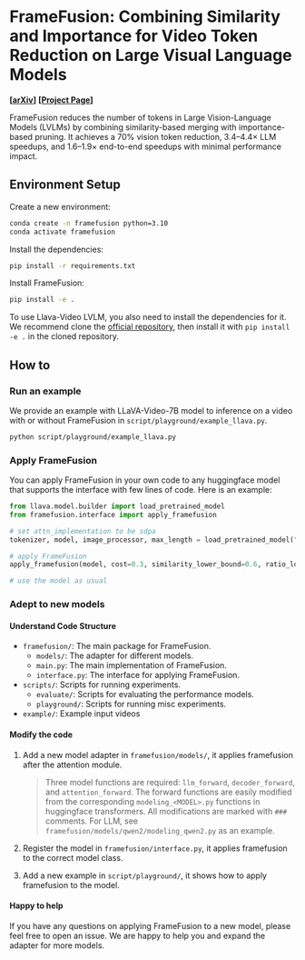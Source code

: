 # FrameFusion: Combining Similarity and Importance for Video Token Reduction on Large Visual Language Models

**[[arXiv](https://arxiv.org/abs/2501.01986)]** **[[Project Page](https://thu-nics.github.io/FrameFusion_Project_Page/)]**

FrameFusion reduces the number of tokens in Large Vision-Language Models (LVLMs) by combining similarity-based merging with importance-based pruning. It achieves a 70% vision token reduction, 3.4–4.4× LLM speedups, and 1.6–1.9× end-to-end speedups with minimal performance impact.

## Environment Setup

Create a new environment:

```bash
conda create -n framefusion python=3.10
conda activate framefusion
```

Install the dependencies:

```bash
pip install -r requirements.txt
```

Install FrameFusion:

```bash
pip install -e .
```

To use Llava-Video LVLM, you also need to install the dependencies for it. We recommend clone the [official repository](https://github.com/LLaVA-VL/LLaVA-NeXT), then install it with `pip install -e .` in the cloned repository.

## How to

### Run an example

We provide an example with LLaVA-Video-7B model to inference on a video with or without FrameFusion in `script/playground/example_llava.py`.

```bash
python script/playground/example_llava.py
```

### Apply FrameFusion

You can apply FrameFusion in your own code to any huggingface model that supports the interface with few lines of code. Here is an example:

```python
from llava.model.builder import load_pretrained_model
from framefusion.interface import apply_framefusion

# set attn_implementation to be sdpa
tokenizer, model, image_processor, max_length = load_pretrained_model("lmms-lab/LLaVA-Video-7B-Qwen2", None, "llava_qwen", torch_dtype="bfloat16", attn_implementation='sdpa', device_map="auto")

# apply FrameFusion
apply_framefusion(model, cost=0.3, similarity_lower_bound=0.6, ratio_lower_bound=0.1)

# use the model as usual
```

### Adept to new models

#### Understand Code Structure

- `framefusion/`: The main package for FrameFusion.
    - `models/`: The adapter for different models.
    - `main.py`: The main implementation of FrameFusion.
    - `interface.py`: The interface for applying FrameFusion.
- `scripts/`: Scripts for running experiments.
    - `evaluate/`: Scripts for evaluating the performance models.
    - `playground/`: Scripts for running misc experiments.
- `example/`: Example input videos

#### Modify the code

1. Add a new model adapter in `framefusion/models/`, it applies framefusion after the attention module. 

    > Three model functions are required: `llm_forward`, `decoder_forward`, and `attention_forward`. The forward functions are easily modified from the corresponding `modeling_<MODEL>.py` functions in huggingface transformers. All modifications are marked with `###` comments. For LLM, see `framefusion/models/qwen2/modeling_qwen2.py` as an example.

2. Register the model in `framefusion/interface.py`, it applies framefusion to the correct model class.

3. Add a new example in `script/playground/`, it shows how to apply framefusion to the model.

#### Happy to help

If you have any questions on applying FrameFusion to a new model, please feel free to open an issue. We are happy to help you and expand the adapter for more models.
